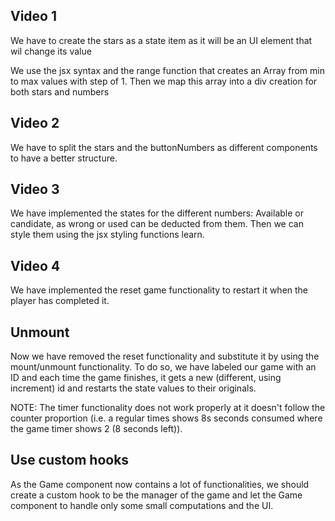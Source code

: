 ## Video 1
We have to create the stars as a state item as it will be an UI element that wil change its value

We use the jsx syntax and the range function that creates an Array from min to max values with step of 1. Then we map this array into a div creation for both stars and numbers


## Video 2
We have to split the stars and the buttonNumbers as different components to have a better structure.

## Video 3
We have implemented the states for the different numbers: Available or candidate, as wrong or used can be deducted from them. Then we can style them using the jsx styling functions learn. 

## Video 4
We have implemented the reset game functionality to restart it when the player has completed it.

## Unmount
Now we have removed the reset functionality and substitute it by using the mount/unmount functionality. To do so, we have labeled our game with an ID and each time the game finishes, it gets a new (different, using increment) id and restarts the state values to their originals.

NOTE: The timer functionality does not work properly at it doesn't follow the counter proportion (i.e. a regular times shows 8s seconds consumed where the game timer shows 2 (8 seconds left)).

## Use custom hooks
As the Game component now contains a lot of functionalities, we should create a custom hook to be the manager of the game and let the Game component to handle only some small computations and the UI.